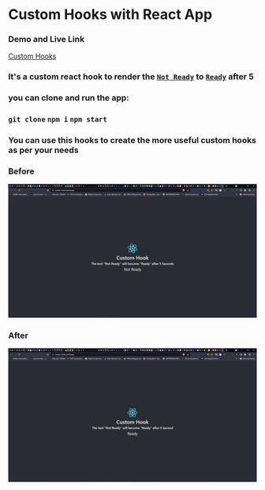 # Custom Hooks with React App

### Demo and Live Link

<a href="https://custom-hook.vercel.app">Custom Hooks </a>

### It's a custom react hook to render the <strong><u>`Not Ready`</u></strong> to <strong><u>`Ready`</u></strong> after 5

### you can clone and run the app:

### `git clone` `npm i` `npm start`

### You can use this hooks to create the more useful custom hooks as per your needs

### Before

<img src="./src/assests/before.png">

### After

<img src="./src/assests/after.png">
